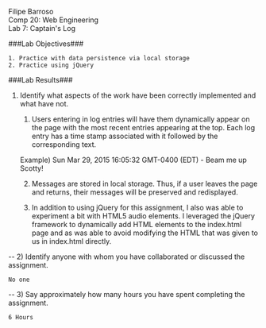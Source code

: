 Filipe Barroso <br>
Comp 20: Web Engineering <br>
Lab 7: Captain's Log<br>

###Lab Objectives###

	1. Practice with data persistence via local storage
	2. Practice using jQuery
	
###Lab Results###

1) Identify what aspects of the work have been correctly implemented and what have not.<br/>

	1. Users entering in log entries will have them dynamically appear on the page 
	with the most recent entries appearing at the top.  Each log entry has a time stamp 
	associated with it followed by the corresponding text.

	Example) Sun Mar 29, 2015 16:05:32 GMT-0400 (EDT) - Beam me up Scotty!
	
	2. Messages are stored in local storage.  Thus, if a user leaves the page and 
	returns, their messages will be preserved and redisplayed.
	
	3. In addition to using jQuery for this assignment, I also was able to experiment 
	a bit with HTML5 audio elements.  I leveraged the jQuery framework to dynamically 
	add HTML elements to the index.html page and as was able to avoid modifying the 
	HTML that was given to us in index.html directly.
	
--
2) Identify anyone with whom you have collaborated or discussed the assignment. <br/>

	No one

--
3) Say approximately how many hours you have spent completing the assignment.<br/>

	6 Hours

	
